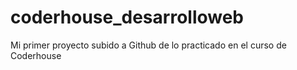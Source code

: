 # coderhouse_desarrolloweb
Mi primer proyecto subido a Github de lo practicado en el curso de Coderhouse
